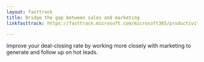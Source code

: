 ```yaml
---
layout: fasttrack
title: Bridge the gap between sales and marketing
linkfasttrack: https://fasttrack.microsoft.com/microsoft365/productivitylibrary/Bridge-the-gap-between-sales-and-marketing 

---
```

Improve your deal-closing rate by working more closely with marketing to generate and follow up on hot leads.